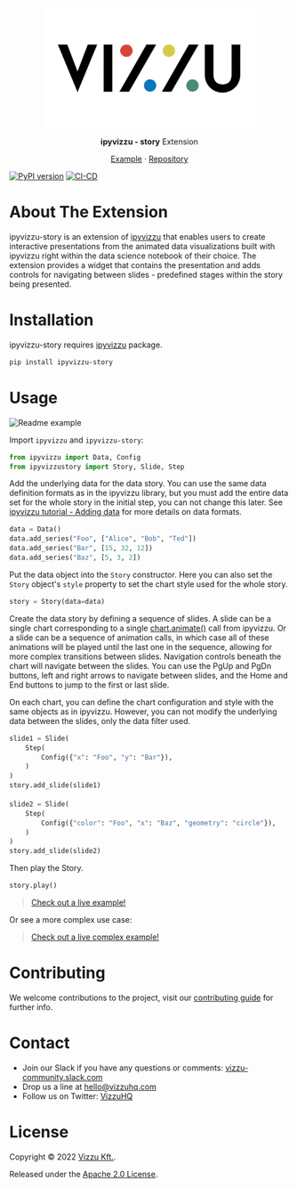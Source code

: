 <p align="center">
  <a href="https://github.com/vizzuhq/vizzu-lib">
    <img src="https://github.com/vizzuhq/vizzu-lib-doc/raw/main/docs/readme/infinite-60.gif" alt="Vizzu" />
  </a>
  <p align="center"><b>ipyvizzu - story</b> Extension</p>
  <p align="center">
    <a href="https://vizzuhq.github.io/ipyvizzu-story/examples/readme_complex/index.html">Example</a>
    · <a href="https://github.com/vizzuhq/ipyvizzu-story">Repository</a>
  </p>
</p>

[![PyPI version](https://badge.fury.io/py/ipyvizzu-story.svg)](https://badge.fury.io/py/ipyvizzu-story)
[![CI-CD](https://github.com/vizzuhq/ipyvizzu-story/actions/workflows/cicd.yml/badge.svg?branch=main)](https://github.com/vizzuhq/ipyvizzu-story/actions/workflows/cicd.yml)


# About The Extension

ipyvizzu-story is an extension of [ipyvizzu](https://github.com/vizzuhq/ipyvizzu) that enables users to create interactive presentations from the animated data visualizations built with ipyvizzu right within the data science notebook of their choice.
The extension provides a widget that contains the presentation and adds controls for navigating between slides - predefined stages within the story being presented.

# Installation

ipyvizzu-story requires [ipyvizzu](https://pypi.org/project/ipyvizzu) package.

```sh
pip install ipyvizzu-story
```

# Usage

![Readme example](https://github.com/vizzuhq/vizzu-ext-js-story/raw/main/assets/readme-example.gif)

Import `ipyvizzu` and `ipyvizzu-story`:

```python
from ipyvizzu import Data, Config
from ipyvizzustory import Story, Slide, Step
```

Add the underlying data for the data story. You can use the same data definition formats as in the ipyvizzu library, but you must add the entire data set for the whole story in the initial step, you can not change this later. See [ipyvizzu tutorial - Adding data](https://ipyvizzu.vizzuhq.com/tutorial/01_02_adding_data.html) for more details on data formats.

```python
data = Data()
data.add_series("Foo", ["Alice", "Bob", "Ted"])
data.add_series("Bar", [15, 32, 12])
data.add_series("Baz", [5, 3, 2])
```

Put the data object into the `Story` constructor. Here you can also set the `Story` object's `style` property to set the chart style used for the whole story.

```python
story = Story(data=data)
```

Create the data story by defining a sequence of slides. A slide can be a single chart corresponding to a single [chart.animate()](https://ipyvizzu.vizzuhq.com/tutorial/01_01_intro.html) call from ipyvizzu. Or a slide can be a sequence of animation calls, in which case all of these animations will be played until the last one in the sequence, allowing for more complex transitions between slides. Navigation controls beneath the chart will navigate between the slides. You can use the PgUp and PgDn buttons, left and right arrows to navigate between slides, and the Home and End buttons to jump to the first or last slide.

On each chart, you can define the chart configuration and style with the same objects as in ipyvizzu. However, you can not modify the underlying data between the slides, only the data filter used.

```python
slide1 = Slide(
    Step(
        Config({"x": "Foo", "y": "Bar"}),
    )
)
story.add_slide(slide1)

slide2 = Slide(
    Step(
        Config({"color": "Foo", "x": "Baz", "geometry": "circle"}),
    )
)
story.add_slide(slide2)
```

Then play the Story.

```python
story.play()
```

> [Check out a live example!](https://vizzuhq.github.io/ipyvizzu-story/examples/readme/index.html)

Or see a more complex use case:

> [Check out a live complex example!](https://vizzuhq.github.io/ipyvizzu-story/examples/readme_complex/index.html)

# Contributing

We welcome contributions to the project, visit our [contributing guide](https://github.com/vizzuhq/ipyvizzu-story/blob/main/CONTRIBUTING.md) for further info.

# Contact

* Join our Slack if you have any questions or comments: [vizzu-community.slack.com](https://join.slack.com/t/vizzu-community/shared_invite/zt-w2nqhq44-2CCWL4o7qn2Ns1EFSf9kEg)
* Drop us a line at hello@vizzuhq.com
* Follow us on Twitter: [VizzuHQ](https://twitter.com/VizzuHQ)

# License

Copyright © 2022 [Vizzu Kft.](https://vizzuhq.com).

Released under the [Apache 2.0 License](https://github.com/vizzuhq/vizzu-lib/blob/main/LICENSE).
